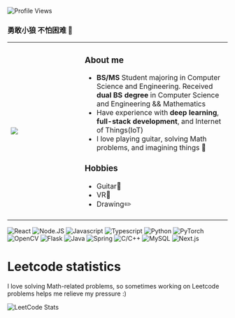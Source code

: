 ![Profile Views](https://komarev.com/ghpvc/?username=hymeis&style=flat-square)
### 勇敢小狼 不怕困难 👋
<html>
    <table class="images" width="100%"  style="border:0px solid white; width:100%;">
        <tr style="border: 0px;">
            <td width="33%" style="border:0px; width:33.33%">
                <img src="https://pbs.twimg.com/media/F13s9W4acAARncV?format=jpg" />
            </td>
            <td width="66%" style="border:0px; width:66.66% top:0 text-align:bottom">
              <h3>About me</h3>
              <ul>
                <li><b>BS/MS</b> Student majoring in Computer Science and Engineering. Received <b>dual BS degree</b> in Computer Science and Engineering && Mathematics</li>
                <li>Have experience with <b>deep learning</b>, <b>full-stack development</b>, and Internet of Things(IoT)</li>
                <li>I love playing guitar, solving Math problems, and imagining things 🌱</li>
              </ul>
              <h3>Hobbies</h3>
              <ul>
                <li>Guitar🎸</li>
                <li>VR🎵</li>
                <li>Drawing✏️</li>
              </ul>
            </td>
        </tr>
    </table>
</html>

![React](https://img.shields.io/badge/react-red?style=for-the-badge&logo=react&labelColor=FA8334&color=FFFD77)
![Node.JS](https://img.shields.io/badge/node.js-red?style=for-the-badge&logo=node.js&labelColor=DAFF7D&color=B2EF9B)
![Javascript](https://img.shields.io/badge/Javascript-red?style=for-the-badge&logo=javascript&labelColor=010400&color=30332E)
![Typescript](https://img.shields.io/badge/Typescript-white?style=for-the-badge&logo=typescript&labelColor=638475&color=90E39A)
![Python](https://img.shields.io/badge/Python-red?style=for-the-badge&logo=python&labelColor=561D25&color=CE8147)
![PyTorch](https://img.shields.io/badge/PyTorch-white?style=for-the-badge&logo=pytorch&labelColor=068D9D&color=53599A)
![OpenCV](https://img.shields.io/badge/opencv-red?style=for-the-badge&logo=opencv&labelColor=401F3E&color=3F2E56)
![Flask](https://img.shields.io/badge/Flask-red?style=for-the-badge&logo=Flask&labelColor=2D2A32&color=DDD92A)
![Java](https://img.shields.io/badge/Java-red?style=for-the-badge&logo=openjdk&labelColor=335C67&color=FFF3B0)
![Spring](https://img.shields.io/badge/Spring-red?style=for-the-badge&logo=spring&labelColor=293F14&color=386C0B)
![C/C++](https://img.shields.io/badge/C%2FC%2B%2B-red?style=for-the-badge&logo=c%2B%2B&labelColor=233D4D&color=FE7F2D)
![MySQL](https://img.shields.io/badge/mysql-red?style=for-the-badge&logo=mysql&labelColor=EABFCB&color=C191A1)
![Next.js](https://img.shields.io/badge/next.js-red?style=for-the-badge&logo=next.js&labelColor=817F82&color=AE8CA3)




<h1>Leetcode statistics</h1>
<p>I love solving Math-related problems, so sometimes working on Leetcode problems helps me relieve my pressure :)</p>

![LeetCode Stats](https://leetcard.jacoblin.cool/okamipancake?theme=dark&font=IBM%20Plex%20Sans%20Devanagari&ext=heatmap)



